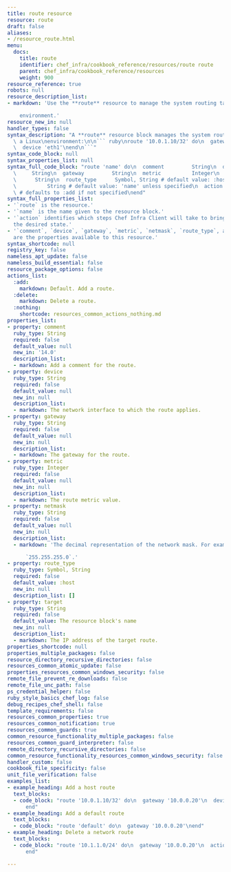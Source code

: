 ```yaml
---
title: route resource
resource: route
draft: false
aliases:
- /resource_route.html
menu:
  docs:
    title: route
    identifier: chef_infra/cookbook_reference/resources/route route
    parent: chef_infra/cookbook_reference/resources
    weight: 900
resource_reference: true
robots: null
resource_description_list:
- markdown: 'Use the **route** resource to manage the system routing table in a Linux

    environment.'
resource_new_in: null
handler_types: false
syntax_description: "A **route** resource block manages the system routing table in\
  \ a Linux\nenvironment:\n\n``` ruby\nroute '10.0.1.10/32' do\n  gateway '10.0.0.20'\n\
  \  device 'eth1'\nend\n```"
syntax_code_block: null
syntax_properties_list: null
syntax_full_code_block: "route 'name' do\n  comment         String\n  device     \
  \     String\n  gateway         String\n  metric          Integer\n  netmask   \
  \      String\n  route_type      Symbol, String # default value: :host\n  target\
  \          String # default value: 'name' unless specified\n  action          Symbol\
  \ # defaults to :add if not specified\nend"
syntax_full_properties_list:
- '`route` is the resource.'
- '`name` is the name given to the resource block.'
- '`action` identifies which steps Chef Infra Client will take to bring the node into
  the desired state.'
- '`comment`, `device`, `gateway`, `metric`, `netmask`, `route_type`, and `target`
  are the properties available to this resource.'
syntax_shortcode: null
registry_key: false
nameless_apt_update: false
nameless_build_essential: false
resource_package_options: false
actions_list:
  :add:
    markdown: Default. Add a route.
  :delete:
    markdown: Delete a route.
  :nothing:
    shortcode: resources_common_actions_nothing.md
properties_list:
- property: comment
  ruby_type: String
  required: false
  default_value: null
  new_in: '14.0'
  description_list:
  - markdown: Add a comment for the route.
- property: device
  ruby_type: String
  required: false
  default_value: null
  new_in: null
  description_list:
  - markdown: The network interface to which the route applies.
- property: gateway
  ruby_type: String
  required: false
  default_value: null
  new_in: null
  description_list:
  - markdown: The gateway for the route.
- property: metric
  ruby_type: Integer
  required: false
  default_value: null
  new_in: null
  description_list:
  - markdown: The route metric value.
- property: netmask
  ruby_type: String
  required: false
  default_value: null
  new_in: null
  description_list:
  - markdown: 'The decimal representation of the network mask. For example:

      `255.255.255.0`.'
- property: route_type
  ruby_type: Symbol, String
  required: false
  default_value: :host
  new_in: null
  description_list: []
- property: target
  ruby_type: String
  required: false
  default_value: The resource block's name
  new_in: null
  description_list:
  - markdown: The IP address of the target route.
properties_shortcode: null
properties_multiple_packages: false
resource_directory_recursive_directories: false
resources_common_atomic_update: false
properties_resources_common_windows_security: false
remote_file_prevent_re_downloads: false
remote_file_unc_path: false
ps_credential_helper: false
ruby_style_basics_chef_log: false
debug_recipes_chef_shell: false
template_requirements: false
resources_common_properties: true
resources_common_notification: true
resources_common_guards: true
common_resource_functionality_multiple_packages: false
resources_common_guard_interpreter: false
remote_directory_recursive_directories: false
common_resource_functionality_resources_common_windows_security: false
handler_custom: false
cookbook_file_specificity: false
unit_file_verification: false
examples_list:
- example_heading: Add a host route
  text_blocks:
  - code_block: "route '10.0.1.10/32' do\n  gateway '10.0.0.20'\n  device 'eth1'\n\
      end"
- example_heading: Add a default route
  text_blocks:
  - code_block: "route 'default' do\n  gateway '10.0.0.20'\nend"
- example_heading: Delete a network route
  text_blocks:
  - code_block: "route '10.1.1.0/24' do\n  gateway '10.0.0.20'\n  action :delete\n\
      end"

---
```

